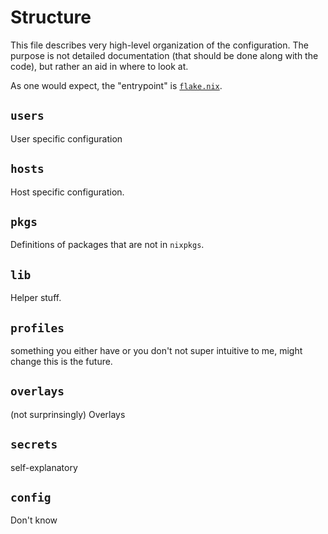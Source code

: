 # Structure

This file describes very high-level organization of the configuration. The purpose
is not detailed documentation (that should be done along with the code), but rather
an aid in where to look at.

As one would expect, the "entrypoint" is [`flake.nix`](../flake.nix).

## `users`

User specific configuration

## `hosts`

Host specific configuration.

## `pkgs`

Definitions of packages that are not in `nixpkgs`.

## `lib`

Helper stuff.

## `profiles`

something you either have or you don't
not super intuitive to me, might change this is the future.

## `overlays`

(not surprinsingly) Overlays

## `secrets`

self-explanatory

## `config`

Don't know
